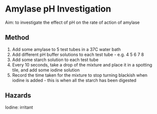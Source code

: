 # Amylase pH Investigation
Aim: to investigate the effect of pH on the rate of action of amylase

## Method
1. Add some amylase to 5 test tubes in a 37C water bath
2. Add different pH buffer solutions to each test tube - e.g. 4 5 6 7 8
3. Add some starch solution to each test tube
4. Every 10 seconds, take a drop of the mixture and place it in a spotting tile, and add some iodine solution
4. Record the time taken for the mixture to stop turning blackish when iodine is added - this is when all the starch has been digested

## Hazards
Iodine: irritant
